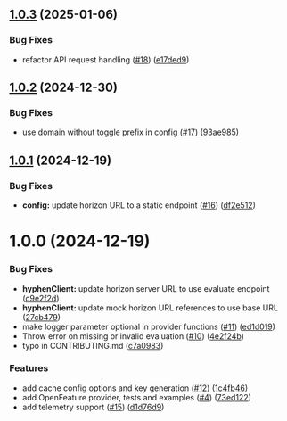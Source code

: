 ## [1.0.3](https://github.com/Hyphen/openfeature-provider-javascript-server/compare/v1.0.2...v1.0.3) (2025-01-06)


### Bug Fixes

* refactor API request handling ([#18](https://github.com/Hyphen/openfeature-provider-javascript-server/issues/18)) ([e17ded9](https://github.com/Hyphen/openfeature-provider-javascript-server/commit/e17ded95f5903101459808c63c6197e6f48a2fb0))

## [1.0.2](https://github.com/Hyphen/openfeature-provider-javascript-server/compare/v1.0.1...v1.0.2) (2024-12-30)


### Bug Fixes

* use domain without toggle prefix in config ([#17](https://github.com/Hyphen/openfeature-provider-javascript-server/issues/17)) ([93ae985](https://github.com/Hyphen/openfeature-provider-javascript-server/commit/93ae985ff2a63325060688d6bb5806d7ddba9746))

## [1.0.1](https://github.com/Hyphen/openfeature-provider-javascript-server/compare/v1.0.0...v1.0.1) (2024-12-19)


### Bug Fixes

* **config:** update horizon URL to a static endpoint ([#16](https://github.com/Hyphen/openfeature-provider-javascript-server/issues/16)) ([df2e512](https://github.com/Hyphen/openfeature-provider-javascript-server/commit/df2e5122acd7a90ce2e224c00ccebebb04c6f905))

# 1.0.0 (2024-12-19)


### Bug Fixes

* **hyphenClient:** update horizon server URL to use evaluate endpoint ([c9e2f2d](https://github.com/Hyphen/openfeature-provider-javascript-server/commit/c9e2f2de8a96587e3861d5d28dcfcfaf0cfa74ea))
* **hyphenClient:** update mock horizon URL references to use base URL ([27cb479](https://github.com/Hyphen/openfeature-provider-javascript-server/commit/27cb479eea6c93bad3bbe8a9da7ad855745d6d66))
* make logger parameter optional in provider functions ([#11](https://github.com/Hyphen/openfeature-provider-javascript-server/issues/11)) ([ed1d019](https://github.com/Hyphen/openfeature-provider-javascript-server/commit/ed1d019ba460cd4d3efb22d0dfc027ccc20b2b58))
* Throw error on missing or invalid evaluation ([#10](https://github.com/Hyphen/openfeature-provider-javascript-server/issues/10)) ([4e2f24b](https://github.com/Hyphen/openfeature-provider-javascript-server/commit/4e2f24b3ea0a020c355d4b60d8d35cd906c84c74))
* typo in CONTRIBUTING.md ([c7a0983](https://github.com/Hyphen/openfeature-provider-javascript-server/commit/c7a0983e956b3159c03499366bea4401f510d1b8))


### Features

* add cache config options and key generation ([#12](https://github.com/Hyphen/openfeature-provider-javascript-server/issues/12)) ([1c4fb46](https://github.com/Hyphen/openfeature-provider-javascript-server/commit/1c4fb4682ee1227adb33ed1de1dd6a9c832ddf2f))
* add OpenFeature provider, tests and examples ([#4](https://github.com/Hyphen/openfeature-provider-javascript-server/issues/4)) ([73ed122](https://github.com/Hyphen/openfeature-provider-javascript-server/commit/73ed122ead32c03d9d86ba4cbd8ca4f6f940eb51))
* add telemetry support ([#15](https://github.com/Hyphen/openfeature-provider-javascript-server/issues/15)) ([d1d76d9](https://github.com/Hyphen/openfeature-provider-javascript-server/commit/d1d76d9c1bf33b87f244cd5926ae754305683b5e))
